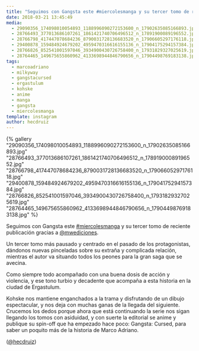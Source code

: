 ```yaml
---
title: "Seguimos con Gangsta este #miercolesmanga y su tercer tomo de reciente publicación gracias a @mwediciones"
date: 2018-03-21 13:45:49
media: 
  - 29090356_174098010054893_1188996090272153600_n_17902635085166893.jpg
  - 28766493_377013686107261_1861421740706496512_n_17891900089196552.jpg
  - 28766798_417447078684236_8790031728136683520_n_17906605297176118.jpg
  - 29400878_159484924679202_4959470316616155136_n_17904175294157384.jpg
  - 28766826_852541001597046_3934900430726758400_n_17931829327025619.jpg
  - 28764465_149675655860962_4133698944846790656_n_17904498769183138.jpg
tags: 
  - marcoadriano
  - milkyway
  - gangstacursed
  - ergastulum
  - kohske
  - anime
  - manga
  - gangsta
  - miercolesmanga
template: instagram
author: hecdruiz
---
```


{% gallery "29090356_174098010054893_1188996090272153600_n_17902635085166893.jpg" "28766493_377013686107261_1861421740706496512_n_17891900089196552.jpg" "28766798_417447078684236_8790031728136683520_n_17906605297176118.jpg" "29400878_159484924679202_4959470316616155136_n_17904175294157384.jpg" "28766826_852541001597046_3934900430726758400_n_17931829327025619.jpg" "28764465_149675655860962_4133698944846790656_n_17904498769183138.jpg" %}

Seguimos con Gangsta este [#miercolesmanga](/etiquetas/miercolesmanga) y su tercer tomo de reciente publicación gracias a [@mwediciones](https://instagram.com/mwediciones).

Un tercer tomo más pausado y centrado en el pasado de los protagonistas, dándonos nuevas pinceladas sobre su extraña y complicada relación, mientras el autor va situando todos los peones para la gran saga que se avecina.

Como siempre todo acompañado con una buena dosis de acción y violencia, y ese tono turbio y decadente que acompaña a esta historia en la ciudad de Ergastulum.

Kohske nos mantiene enganchados a la trama y disfrutando de un dibujo espectacular, y nos deja con muchas ganas de la llegada del siguiente. Crucemos los dedos porque ahora que está continuando la serie nos sigan llegando los tomos con asiduidad, y con suerte la editorial se anime y publique su spin-off que ha empezado hace poco: Gangsta: Cursed, para saber un poquito más de la historia de Marco Adriano.

([@hecdruiz](https://instagram.com/hecdruiz))
